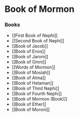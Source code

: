 # Book of Mormon
### Books
- [[First Book of Nephi]]
- [[Second Book of Nephi]]
- [[Book of Jacob]]
- [[Book of Enos]]
- [[Book of Jarom]]
- [[Book of Omni]]
- [[Words of Mormon]]
- [[Book of Mosiah]]
- [[Book of Alma]]
- [[Book of Helaman]]
- [[Book of Third Nephi]]
- [[Book of Fourth Nephi]]
- [[Book of Mormon (Book)]]
- [[Book of Ether]]
- [[Book of Moroni]]
